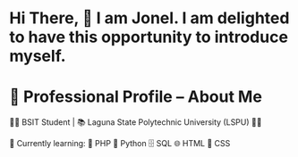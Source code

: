 # Hi There, 👔 I am Jonel. I am delighted to have this opportunity to introduce myself.

# 📝 Professional Profile – About Me

👨‍🎓 BSIT Student | 📚 Laguna State Polytechnic University (LSPU) 🌿✨

📖 Currently learning: 🐘 PHP  🐍 Python 🗄️ SQL  🌐 HTML  🎨 CSS

